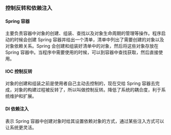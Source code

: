 ### 控制反转和依赖注入

#### Spring 容器

主要负责容器中对象的创建、组装、查找以及对象生命周期的管理等操作。程序启动的时候会创建 Spring 容器并给出一个清单，清单中列出了需要创建的对象以及对象依赖关系。Spring 会创建和组装好清单中的对象，然后将这些对象存放在 Spring 容器中。当程序中需要使用的时候，可以到容器中查找获取，然后直接使用。



#### IOC 控制反转

对象的创建和组装之前是使用者自己主动去控制的，现在交给 Spring 容器去完成，对象的构建过程被反转了，所以叫做控制反转。降低了系统的耦合度，利于系统维护和扩展。



#### DI 依赖注入

表示 Spring 容器中创建对象时给其设置依赖对象的方式，通过某些注入方式可以让系统更灵活。



